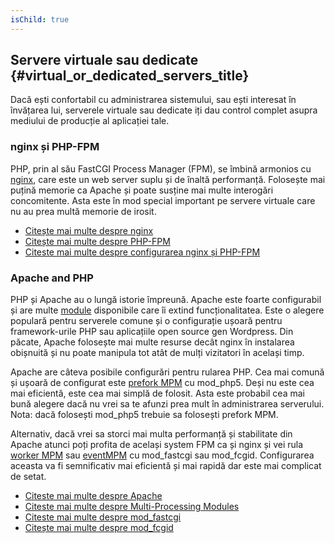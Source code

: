 ```yaml
---
isChild: true
---
```


## Servere virtuale sau dedicate {#virtual_or_dedicated_servers_title}

Dacă ești confortabil cu administrarea sistemului, sau ești interesat în învățarea lui, serverele virtuale sau dedicate
iți dau control complet asupra mediului de producție al aplicației tale.

### nginx și PHP-FPM

PHP, prin al său FastCGI Process Manager (FPM), se îmbină armonios cu [nginx](http://nginx.org),
care este un web server suplu și de înaltă performanță. Folosește mai puțină memorie ca Apache
și poate susține mai multe interogări concomitente. Asta este în mod special important pe
servere virtuale care nu au prea multă memorie de irosit.

* [Citește mai multe despre nginx](http://nginx.org)
* [Citește mai multe despre PHP-FPM](http://php.net/manual/ro/install.fpm.php)
* [Citeste mai multe despre configurarea nginx și PHP-FPM](https://nealpoole.com/blog/2011/04/setting-up-php-fastcgi-and-nginx-dont-trust-the-tutorials-check-your-configuration/)

### Apache and PHP

PHP și Apache au o lungă istorie împreună. Apache este foarte configurabil și are multe
[module](http://httpd.apache.org/docs/2.4/mod/) disponibile care îi extind funcționalitatea. Este o alegere populară
pentru serverele comune și o configurație ușoară pentru framework-urile PHP sau aplicațiile open source gen Wordpress.
Din păcate, Apache folosește mai multe resurse decât nginx în instalarea obișnuită și nu poate manipula tot atât de
mulți vizitatori în același timp.

Apache are câteva posibile configurări pentru rularea PHP. Cea mai comună și ușoară de configurat este [prefork
MPM](http://httpd.apache.org/docs/2.4/mod/prefork.html) cu mod_php5. Deși nu este cea mai eficientă, este cea mai simplă
de folosit. Asta este probabil cea mai bună alegere dacă nu vrei sa te afunzi prea mult în administrarea serverului.
Nota: dacă folosești mod_php5 trebuie sa folosești prefork MPM.

Alternativ, dacă vrei sa storci mai multa performanță și stabilitate din Apache atunci poți profita de același system
FPM ca și nginx și vei rula [worker MPM](http://httpd.apache.org/docs/2.4/mod/worker.html) sau [eventMPM](http://httpd.apache.org/docs/2.4/mod/event.html)
cu mod_fastcgi sau mod_fcgid. Configurarea aceasta va fi semnificativ mai eficientă și mai rapidă dar este mai complicat
de setat.

* [Citeste mai multe despre Apache](http://httpd.apache.org/)
* [Citeste mai multe despre Multi-Processing Modules](http://httpd.apache.org/docs/2.4/mod/mpm_common.html)
* [Citeste mai multe despre mod_fastcgi](http://www.fastcgi.com/mod_fastcgi/docs/mod_fastcgi.html)
* [Citește mai multe despre mod_fcgid](http://httpd.apache.org/mod_fcgid/)
